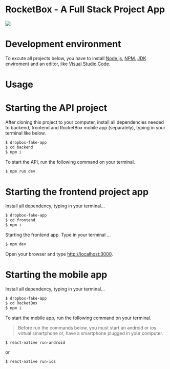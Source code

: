 # RocketBox - A Full Stack Project App

<img src="https://github.com/eltonlazzarin/dropbox-fake-app/blob/master/frontend/frontendBox.gif">


# Development environment

To excute all projects below, you have to install [Node.js](https://nodejs.org), [NPM](https://www.npmjs.com/), [JDK](https://www.oracle.com/technetwork/java/javase/downloads/jdk8-downloads-2133151.html) enviroment and an editor, like [Visual Studio Code](https://code.visualstudio.com/).


# Usage

# Starting the API project

After cloning this project to your computer, install all dependencies needed to backend, frontend and RocketBox mobile app (separately), typing in your terminal like below.

```sh
$ dropbox-fake-app
$ cd backend
$ npm i
```

To start the API, run the following command on your terminal.

```sh
$ npm run dev
```


# Starting the frontend project app

Install all dependency, typing in your terminal...

```sh
$ dropbox-fake-app
$ cd frontend
$ npm i
```

Starting the frontend app. Type in your terminal ...

```sh
$ npm dev
```

Open your browser and type [http://localhost:3000](http://localhost:3000).


# Starting the mobile app

Install all dependency, typing in your terminal...


```sh
$ dropbox-fake-app
$ cd RocketBox
$ npm i
```

To start the mobile app, run the following command on your terminal.

>Before run the commands below, you must start an android or ios virtual smartphone or, have a smartphone plugged in your computer.

```sh
$ react-native run-android
```

or

```sh
$ react-native run-ios
```


